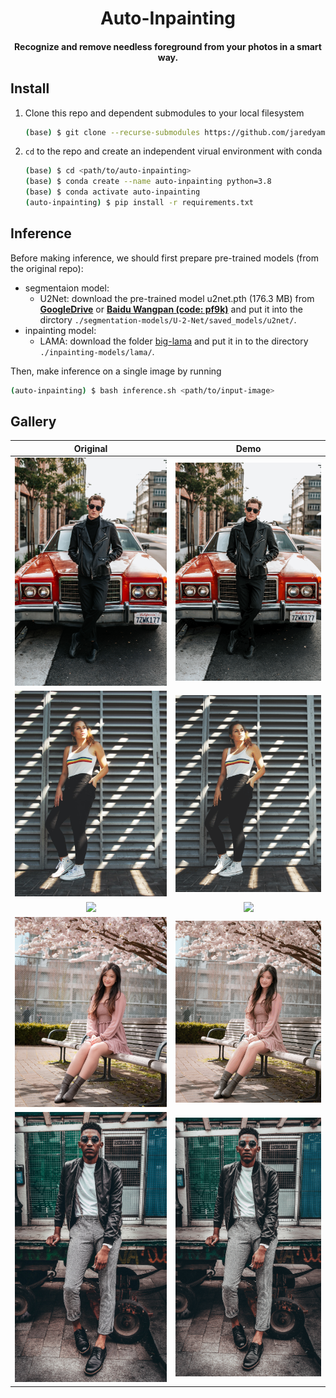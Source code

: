 <h1 align=center>
  Auto-Inpainting
  <br>
</h1>
<h4 align=center>Recognize and remove needless foreground from your photos in a smart way.</h4>

## Install

1. Clone this repo and dependent submodules to your local filesystem
    ```bash
    (base) $ git clone --recurse-submodules https://github.com/jaredyam/auto-inpainting.git
    ```
2. `cd` to the repo and create an independent virual environment with conda
    ```bash
    (base) $ cd <path/to/auto-inpainting>
    (base) $ conda create --name auto-inpainting python=3.8
    (base) $ conda activate auto-inpainting
    (auto-inpainting) $ pip install -r requirements.txt
    ```

## Inference

Before making inference, we should first prepare pre-trained models (from the original repo):
- segmentaion model:
    - U2Net: download the pre-trained model u2net.pth (176.3 MB) from [**GoogleDrive**](https://drive.google.com/file/d/1ao1ovG1Qtx4b7EoskHXmi2E9rp5CHLcZ/view?usp=sharing) or [**Baidu Wangpan (code: pf9k)**](https://pan.baidu.com/s/1WjwyEwDiaUjBbx_QxcXBwQ) and put it into the dirctory `./segmentation-models/U-2-Net/saved_models/u2net/`.
- inpainting model:
    - LAMA: download the folder [big-lama](https://disk.yandex.ru/d/ouP6l8VJ0HpMZg) and put it in to the directory `./inpainting-models/lama/`.

Then, make inference on a single image by running
```bash
(auto-inpainting) $ bash inference.sh <path/to/input-image>
```

## Gallery
|                     Original                      |                        Demo                        |
|:-------------------------------------------------:|:--------------------------------------------------:|
| ![](./gallery/original/tyler-nix-6UEyVsw_1lU.png) | ![](./gallery/demo/tyler-nix-6UEyVsw_1lU_mask_after_expansion_demo.gif) |
| ![](./gallery/original/gianandrea-villa-t4cSB-InqGYvertical.png) | ![](./gallery/demo/gianandrea-villa-t4cSB-InqGYvertical_mask_after_expansion_demo.gif) |
| ![](./gallery/original/joanna-nix-walkup-tt2Wi_vCXxA.png) | ![](./gallery/demo/joanna-nix-walkup-tt2Wi_vCXxA_mask_after_expansion_demo.gif) |
| ![](./gallery/original/daniel-lin-pscHZFFOmOI.png) | ![](./gallery/demo/daniel-lin-pscHZFFOmOI_demo.gif) |
| ![](./gallery/original/clem-onojeghuo-YhgXfs80RJi.png) | ![](./gallery/demo/clem-onojeghuo-YhgXfs80RJi_mask_after_expansion_demo.gif) |
